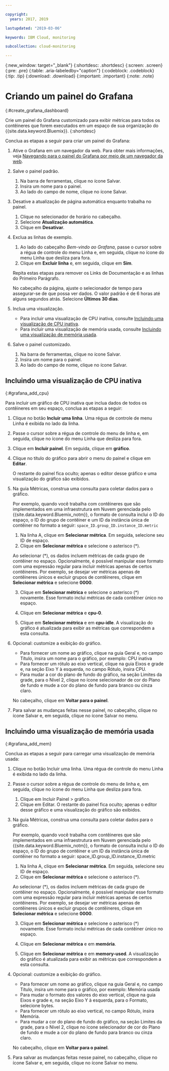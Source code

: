 ```yaml
---

copyright:
  years: 2017, 2019

lastupdated: "2019-03-06"

keywords: IBM Cloud, monitoring

subcollection: cloud-monitoring

---
```


{:new_window: target="_blank"}
{:shortdesc: .shortdesc}
{:screen: .screen}
{:pre: .pre}
{:table: .aria-labeledby="caption"}
{:codeblock: .codeblock}
{:tip: .tip}
{:download: .download}
{:important: .important}
{:note: .note}


# Criando um painel do Grafana
{:#create_grafana_dashboard}

Crie um painel do Grafana customizado para exibir métricas para todos os contêineres que forem executados
em um espaço de sua organização do {{site.data.keyword.Bluemix}}.
{:shortdesc}

Conclua as etapas a seguir para criar um painel do Grafana:

1. Ative o Grafana em um navegador da web. Para obter mais informações, veja [Navegando para o painel do Grafana por meio de um navegador da web](/docs/services/cloud-monitoring/grafana?topic=cloud-monitoring-navigating_grafana#launch_grafana_from_browser).

2. Salve o painel padrão.

    1. Na barra de ferramentas, clique no ícone Salvar.
    2. Insira um nome para o painel.
    3. Ao lado do campo de nome, clique no ícone Salvar.
   
3. Desative a atualização de página automática enquanto trabalha no painel. 

    1. Clique no selecionador de horário no cabeçalho.
    2. Selecione **Atualização automática**.
    3. Clique em **Desativar**.
 
 5. Exclua as linhas de exemplo.
 
     1. Ao lado do cabeçalho *Bem-vindo ao Grafana*, passe o cursor sobre a
régua de controle do menu Linha e, em seguida, clique no ícone do menu Linha que desliza para fora.
     2. Clique em **Excluir linha** e, em seguida, clique em
**Sim**.
     
     Repita estas etapas para remover os Links de Documentação e as linhas do Primeiro Parágrafo. 
     
     No cabeçalho da página, ajuste o selecionador de tempo para assegurar-se de que possa ver dados. O valor padrão é de 6 horas até alguns segundos atrás. Selecione **Últimos 30 dias**.
     
6. Inclua uma visualização.

    * Para incluir uma visualização de CPU inativa, consulte
[Incluindo uma visualização de CPU inativa](/docs/services/cloud-monitoring/grafana/create_grafana_dashboard.html#grafana_add_cpu).
    * Para incluir uma visualização de memória usada, consulte
[Incluindo uma visualização de memória usada](/docs/services/cloud-monitoring/grafana/create_grafana_dashboard.html#grafana_add_mem).
        
7. Salve o painel customizado.

    1. Na barra de ferramentas, clique no ícone Salvar.
    2. Insira um nome para o painel.
    3. Ao lado do campo de nome, clique no ícone Salvar.
    

## Incluindo uma visualização de CPU inativa
{:#grafana_add_cpu}

Para incluir um gráfico de CPU inativa que inclua dados de todos os contêineres em seu espaço, conclua
as etapas a seguir:

1. Clique no botão **Incluir uma linha**. Uma régua de controle de menu Linha é
exibida no lado da linha.
    
2. Passe o cursor sobre a régua de controle do menu de linha e, em seguida, clique no ícone do menu
Linha que desliza para fora.

3. Clique em **Incluir painel**. Em seguida, clique em
**gráfico**.

4. Clique no título do gráfico para abrir o menu do painel e clique em **Editar**. 

    O restante do painel fica oculto; apenas o editor desse gráfico e uma visualização do gráfico
são exibidos.
    
5. Na guia Métricas, construa uma consulta para coletar dados para o gráfico. 

    Por exemplo, quando você trabalha com contêineres que são implementados em uma infraestrutura em Nuvem gerenciada pelo {{site.data.keyword.Bluemix_notm}}, o formato de consulta inclui o ID do espaço, o ID do grupo de contêiner e um ID da instância única de contêiner no formato a seguir: `space_ID.group_ID.instance_ID.metric`
        
    1. Na linha A, clique em **Selecionar métrica**. Em seguida, selecione seu ID de
espaço.
    2. Clique em **Selecionar métrica** e selecione o asterisco (\*).
    
    Ao selecionar (\*), os dados incluem métricas de cada grupo de contêiner no espaço. Opcionalmente, é possível
manipular esse formato com uma expressão regular para incluir métricas apenas de certos contêineres. Por
exemplo, se desejar ver métricas apenas de contêineres únicos e excluir grupos de contêineres, clique em
**Selecionar métrica** e selecione **0000**.
        
    3. Clique em **Selecionar métrica** e selecione o asterisco (\*) novamente. Esse formato inclui métricas de cada contêiner único no espaço.
        
    4. Clique em **Selecionar métrica** e **cpu-0**.
        
    5. Clique em **Selecionar métrica** e em **cpu-idle**. A visualização do gráfico é atualizada para exibir as métricas que correspondem a esta consulta.
    
6. Opcional: customize a exibição do gráfico.
    
    * Para fornecer um nome ao gráfico, clique na guia Geral e, no campo Título, insira um nome para o
gráfico, por exemplo: CPU inativa
    * Para fornecer um rótulo ao eixo vertical, clique na guia Eixos e grade e, na seção Eixo Y à
esquerda, no campo Rótulo, insira CPU.
    * Para mudar a cor do plano de fundo do gráfico, na seção Limites da grade, para o Nível 2, clique
no ícone selecionador de cor do Plano de fundo e mude a cor do plano de fundo para branco ou cinza claro.
    
    No cabeçalho, clique em **Voltar para o painel**.
    
7. Para salvar as mudanças feitas nesse painel, no cabeçalho, clique no ícone Salvar e, em seguida,
clique no ícone Salvar no menu.


## Incluindo uma visualização de memória usada
{:#grafana_add_mem}

Conclua as etapas a seguir para carregar uma visualização de memória usada:

1. Clique no botão Incluir uma linha. Uma régua de controle do menu Linha é exibida no lado da linha.
   
2. Passe o cursor sobre a régua de controle do menu de linha e, em seguida, clique no ícone do menu
Linha que desliza para fora.

    1. Clique em Incluir Painel > gráfico.
    2. Clique em Editar. O restante do painel fica oculto; apenas o editor desse gráfico e uma visualização do gráfico
são exibidos.
    
3. Na guia Métricas, construa uma consulta para coletar dados para o gráfico. 

    Por exemplo, quando você trabalha com contêineres que são implementados em uma infraestrutura em Nuvem gerenciada pelo {{site.data.keyword.Bluemix_notm}}, o formato de consulta inclui o ID do espaço, o ID do grupo de contêiner e um ID da instância única de contêiner no formato a seguir: space_ID.group_ID.instance_ID.metric
        
    1. Na linha A, clique em **Selecionar métrica**. Em seguida, selecione seu ID de
espaço.
    2. Clique em **Selecionar métrica** e selecione o asterisco (\*).
    
    Ao selecionar (\*), os dados incluem métricas de cada grupo de contêiner no espaço. Opcionalmente, é possível
manipular esse formato com uma expressão regular para incluir métricas apenas de certos contêineres. Por
exemplo, se desejar ver métricas apenas de contêineres únicos e excluir grupos de contêineres, clique em
**Selecionar métrica** e selecione **0000**.
    
    3. Clique em **Selecionar métrica** e selecione o asterisco (\*) novamente. Esse formato inclui métricas de cada contêiner único no espaço.
        
    4. Clique em **Selecionar métrica** e em **memória**.
        
    5. Clique em **Selecionar métrica** e em **memory-used**. A visualização do gráfico é atualizada para exibir as métricas que correspondem a esta consulta.
    
6. Opcional: customize a exibição do gráfico.
    
    * Para fornecer um nome ao gráfico, clique na guia Geral e, no campo Título, insira um nome para o
gráfico, por exemplo: Memória usada
    *  Para mudar o formato dos valores do eixo vertical, clique na guia Eixos e
grade e, na seção Eixo Y à esquerda, para o Formato,
selecione bytes.
    * Para fornecer um rótulo ao eixo vertical, no campo Rótulo, insira
Memória.
    * Para mudar a cor do plano de fundo do gráfico, na seção Limites da grade, para o Nível 2, clique
no ícone selecionador de cor do Plano de fundo e mude a cor do plano de fundo para branco ou cinza claro.
    
    No cabeçalho, clique em **Voltar para o painel**.

7. Para salvar as mudanças feitas nesse painel, no cabeçalho, clique no ícone Salvar e, em seguida,
clique no ícone Salvar no menu.

